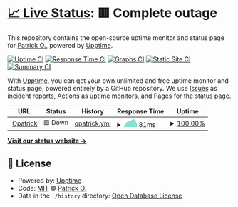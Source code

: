 # [📈 Live Status](https://demo.upptime.js.org): <!--live status--> **🟥 Complete outage**

This repository contains the open-source uptime monitor and status page for [Patrick O.](opatrick.com), powered by [Upptime](https://github.com/upptime/upptime).

[![Uptime CI](https://github.com/opatrickcloud/opatrick.com/workflows/Uptime%20CI/badge.svg)](https://github.com/opatrickcloud/opatrick.com/actions?query=workflow%3A%22Uptime+CI%22)
[![Response Time CI](https://github.com/opatrickcloud/opatrick.com/workflows/Response%20Time%20CI/badge.svg)](https://github.com/opatrickcloud/opatrick.com/actions?query=workflow%3A%22Response+Time+CI%22)
[![Graphs CI](https://github.com/opatrickcloud/opatrick.com/workflows/Graphs%20CI/badge.svg)](https://github.com/opatrickcloud/opatrick.com/actions?query=workflow%3A%22Graphs+CI%22)
[![Static Site CI](https://github.com/opatrickcloud/opatrick.com/workflows/Static%20Site%20CI/badge.svg)](https://github.com/opatrickcloud/opatrick.com/actions?query=workflow%3A%22Static+Site+CI%22)
[![Summary CI](https://github.com/opatrickcloud/opatrick.com/workflows/Summary%20CI/badge.svg)](https://github.com/opatrickcloud/opatrick.com/actions?query=workflow%3A%22Summary+CI%22)

With [Upptime](https://upptime.js.org), you can get your own unlimited and free uptime monitor and status page, powered entirely by a GitHub repository. We use [Issues](https://github.com/opatrickcloud/opatrick.com/issues) as incident reports, [Actions](https://github.com/opatrickcloud/opatrick.com/actions) as uptime monitors, and [Pages](https://demo.upptime.js.org) for the status page.

<!--start: status pages-->
<!-- This summary is generated by Upptime (https://github.com/upptime/upptime) -->
<!-- Do not edit this manually, your changes will be overwritten -->
<!-- prettier-ignore -->
| URL | Status | History | Response Time | Uptime |
| --- | ------ | ------- | ------------- | ------ |
| <img alt="" src="https://icons.duckduckgo.com/ip3/opatrick.com.ico" height="13"> [Opatrick](https://opatrick.com) | 🟥 Down | [opatrick.yml](https://github.com/opatrickcloud/opatrick.com/commits/HEAD/history/opatrick.yml) | <details><summary><img alt="Response time graph" src="./graphs/opatrick/response-time-week.png" height="20"> 81ms</summary><br><a href="https://opatrickcloud.github.io/opatrick.com/history/opatrick"><img alt="Response time 81" src="https://img.shields.io/endpoint?url=https%3A%2F%2Fraw.githubusercontent.com%2Fopatrickcloud%2Fopatrick.com%2FHEAD%2Fapi%2Fopatrick%2Fresponse-time.json"></a><br><a href="https://opatrickcloud.github.io/opatrick.com/history/opatrick"><img alt="24-hour response time 81" src="https://img.shields.io/endpoint?url=https%3A%2F%2Fraw.githubusercontent.com%2Fopatrickcloud%2Fopatrick.com%2FHEAD%2Fapi%2Fopatrick%2Fresponse-time-day.json"></a><br><a href="https://opatrickcloud.github.io/opatrick.com/history/opatrick"><img alt="7-day response time 81" src="https://img.shields.io/endpoint?url=https%3A%2F%2Fraw.githubusercontent.com%2Fopatrickcloud%2Fopatrick.com%2FHEAD%2Fapi%2Fopatrick%2Fresponse-time-week.json"></a><br><a href="https://opatrickcloud.github.io/opatrick.com/history/opatrick"><img alt="30-day response time 81" src="https://img.shields.io/endpoint?url=https%3A%2F%2Fraw.githubusercontent.com%2Fopatrickcloud%2Fopatrick.com%2FHEAD%2Fapi%2Fopatrick%2Fresponse-time-month.json"></a><br><a href="https://opatrickcloud.github.io/opatrick.com/history/opatrick"><img alt="1-year response time 81" src="https://img.shields.io/endpoint?url=https%3A%2F%2Fraw.githubusercontent.com%2Fopatrickcloud%2Fopatrick.com%2FHEAD%2Fapi%2Fopatrick%2Fresponse-time-year.json"></a></details> | <details><summary><a href="https://opatrickcloud.github.io/opatrick.com/history/opatrick">100.00%</a></summary><a href="https://opatrickcloud.github.io/opatrick.com/history/opatrick"><img alt="All-time uptime 100.00%" src="https://img.shields.io/endpoint?url=https%3A%2F%2Fraw.githubusercontent.com%2Fopatrickcloud%2Fopatrick.com%2FHEAD%2Fapi%2Fopatrick%2Fuptime.json"></a><br><a href="https://opatrickcloud.github.io/opatrick.com/history/opatrick"><img alt="24-hour uptime 100.00%" src="https://img.shields.io/endpoint?url=https%3A%2F%2Fraw.githubusercontent.com%2Fopatrickcloud%2Fopatrick.com%2FHEAD%2Fapi%2Fopatrick%2Fuptime-day.json"></a><br><a href="https://opatrickcloud.github.io/opatrick.com/history/opatrick"><img alt="7-day uptime 100.00%" src="https://img.shields.io/endpoint?url=https%3A%2F%2Fraw.githubusercontent.com%2Fopatrickcloud%2Fopatrick.com%2FHEAD%2Fapi%2Fopatrick%2Fuptime-week.json"></a><br><a href="https://opatrickcloud.github.io/opatrick.com/history/opatrick"><img alt="30-day uptime 100.00%" src="https://img.shields.io/endpoint?url=https%3A%2F%2Fraw.githubusercontent.com%2Fopatrickcloud%2Fopatrick.com%2FHEAD%2Fapi%2Fopatrick%2Fuptime-month.json"></a><br><a href="https://opatrickcloud.github.io/opatrick.com/history/opatrick"><img alt="1-year uptime 100.00%" src="https://img.shields.io/endpoint?url=https%3A%2F%2Fraw.githubusercontent.com%2Fopatrickcloud%2Fopatrick.com%2FHEAD%2Fapi%2Fopatrick%2Fuptime-year.json"></a></details>

<!--end: status pages-->

[**Visit our status website →**](https://demo.upptime.js.org)

## 📄 License

- Powered by: [Upptime](https://github.com/upptime/upptime)
- Code: [MIT](./LICENSE) © [Patrick O.](opatrick.com)
- Data in the `./history` directory: [Open Database License](https://opendatacommons.org/licenses/odbl/1-0/)
